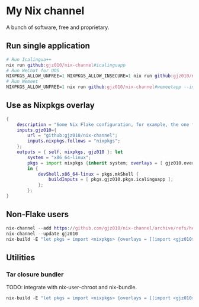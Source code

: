My Nix channel
==============

A bunch of software, free and proprietary.


Run single application
--------------

```nix
# Run Icalingua++
nix run github:gjz010/nix-channel#icalinguapp
# Run WeChat for UOS
NIXPKGS_ALLOW_UNFREE=1 NIXPKGS_ALLOW_INSECURE=1 nix run github:gjz010/nix-channel#wechat-uos --impure
# Run Wemeet
NIXPKGS_ALLOW_UNFREE=1 nix run github:gjz010/nix-channel#wemeetapp --impure
```

Use as Nixpkgs overlay
--------------

```nix
{
    description = "Some Nix Flake configuration, for example, the one for home-manager.";
    inputs.gjz010={
        url = "github:gjz010/nix-channel";
        inputs.nixpkgs.follows = "nixpkgs";
    };
    outputs = { self, nixpkgs, gjz010 }: let
        system = "x86_64-linux";
        pkgs = import nixpkgs {inherit system; overlays = [ gjz010.overlays.default ]; config.allowUnfree=true;};
        in {
            devShell.x86_64-linux = pkgs.mkShell {
                buildInputs = [ pkgs.gjz010.pkgs.icalinguapp ];
            };
        };
}

```


Non-Flake users
--------------

```nix
nix-channel --add https://github.com/gjz010/nix-channel/archive/refs/heads/main.tar.gz gjz010
nix-channel --update gjz010
nix-build -E "let pkgs = import <nixpkgs> {overlays = [(import <gjz010>)];}; in pkgs.gjz010.pkgs.icalinguapp"
```


Utilities
--------------

### Tar closure bundler

TODO: integrate with nix-user-chroot and nix-bundle.

```nix
nix-build -E "let pkgs = import <nixpkgs> {overlays = [(import <gjz010>)];}; packClosure = pkgs.gjz010.lib.packClosure; in packClosure [pkgs.gcc]"
```